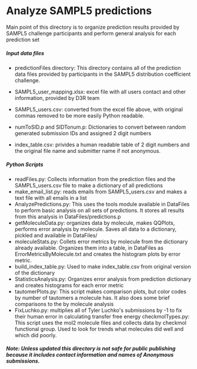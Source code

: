 # Analyze SAMPL5 predictions

Main point of this directory is to organize prediction results provided by SAMPL5 challenge participants 
and perform general analysis for each prediction set 

##### Input data files

* predictionFiles directory: This directory contains all of the prediction data files provided by participants in the SAMPL5 distribution coefficient challenge.
* SAMPL5_user_mapping.xlsx: excel file with all users contact and other information, provided by D3R team
* SAMPL5_users.csv: converted from the excel file above, with original commas removed to be more easily Python readable. 

* numToSID.p and SIDTonum.p: Dictionaries to convert between random generated submission IDs and assigned 2 digit numbers
* index_table.csv: privides a human readable table of 2 digit numbers and the original file name and submitter name if not anonymous. 

##### Python Scripts

* readFiles.py: Collects information from the prediction files and the SAMPL5_users.csv file to make a dictionary of all predictions
* make_email_list.py: reads emails from SAMPL5_users.csv and makes a text file with all emails in a list
* AnalyzePredictions.py: This uses the tools module available in DataFiles to perform basic analysis on all sets of predictions. It stores all results from this analysis in DataFiles/predictions.p
* getMoleculeData.py: organizes data by molecule, makes QQPlots, performs error analysis by molecule. Saves all data to a dictionary, pickled and available in DataFiles/
* moleculeStats.py: Collets error metrics by molecule from the dictionary already available. Organizes them into a table, in DataFiles as ErrorMetricsByMolecule.txt and creates the histogram plots by error metric.  
* build_index_table.py: Used to make index_table.csv from original version of the dictionary 
* StatisticsAnalysis.py: Organizes error analysis from prediction dictionary and creates histograms for each error metric
* tautomerPlots.py: This script makes comparison plots, but color codes by number of tautomers a molecule has. It also does some brief comparisons to the by molecule analysis
* FixLuchko.py: multiplies all of Tyler Luchko's submissions by -1 to fix their human error in calculating transfer free energy
checkmolTypes.py: This script uses the mol2 molecule files and collects data by checkmol functional group. Used to look for trends what molecules did well and which did poorly. 
##### Note: Unless updated this directory is not safe for public publishing because it includes contact information and names of Anonymous submissions. 
